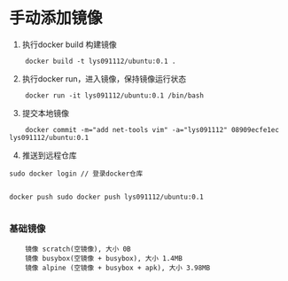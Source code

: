 # 手动添加镜像


1.  执行docker build 构建镜像
```
    docker build -t lys091112/ubuntu:0.1 .
```

2. 执行docker run，进入镜像，保持镜像运行状态

```
    docker run -it lys091112/ubuntu:0.1 /bin/bash
```

3. 提交本地镜像

```
    docker commit -m="add net-tools vim" -a="lys091112" 08909ecfe1ec lys091112/ubuntu:0.1
```

4. 推送到远程仓库

```
sudo docker login // 登录docker仓库


docker push sudo docker push lys091112/ubuntu:0.1


```


### 基础镜像

```
    镜像 scratch(空镜像), 大小 0B
    镜像 busybox(空镜像 + busybox), 大小 1.4MB
    镜像 alpine (空镜像 + busybox + apk), 大小 3.98MB
```
